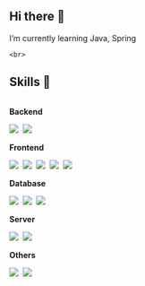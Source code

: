 
## Hi there 👋
I’m currently learning Java, Spring
<!--
**limcholong/limcholong** is a ✨ _special_ ✨ repository because its `README.md` (this file) appears on your GitHub profile.

Here are some ideas to get you started:

- 🔭 I’m currently working on ...
- 🌱 I’m currently learning ...
- 👯 I’m looking to collaborate on ...
- 🤔 I’m looking for help with ...
- 💬 Ask me about ...
- 📫 How to reach me: ...
- 😄 Pronouns: ...
- ⚡ Fun fact: ...
-->
    <br>
## Skills 🌱
<div style="display:flex; flex-direction:column; align-items:flex-start;">
    <!-- Backend -->
    <p><strong>Backend</strong></p>
    <div>
        <img src="https://img.shields.io/badge/Java-007396?style=flat-square&logo=Java&logoColor=white"/></a>&nbsp
        <img src="https://img.shields.io/badge/Spring-6DB33F?style=flat-square&logo=Spring&logoColor=white"/></a>&nbsp
    </div>
    <!-- Frontend -->
    <p><strong>Frontend</strong></p>
    <div>
        <img src="https://img.shields.io/badge/HTML-E34F26?style=flat-square&logo=html5&logoColor=white"></a>&nbsp
        <img src="https://img.shields.io/badge/CSS-1572B6?style=flat-square&logo=css3&logoColor=white"></a>&nbsp
        <img src="https://img.shields.io/badge/JavaScript-F7DF1E?style=flat-square&logo=JavaScript&logoColor=black"></a>&nbsp
        <img src="https://img.shields.io/badge/Node.js-339933?style=flat-square&logo=Node.js&logoColor=white"/></a>&nbsp
        <img src="https://img.shields.io/badge/Vue.js-4FC08D?style=flat-square&logo=Vue.js&logoColor=white"/></a>&nbsp
    </div>
    <!-- Database -->
    <p><strong>Database</strong></p>
    <div>
        <img src="https://img.shields.io/badge/Oracle-F80000?style=flat-square&logo=Oracle&logoColor=white"></a>&nbsp
        <img src="https://img.shields.io/badge/MySQL-4479A1?style=flat-square&logo=MySQL&logoColor=white"></a>&nbsp
        <img src="https://img.shields.io/badge/MariaDB-003545?style=flat-square&logo=MariaDB&logoColor=white"></a>&nbsp
    </div>
    <!-- Server -->
    <p><strong>Server</strong></p>
    <div>
        <img src="https://img.shields.io/badge/Linux-FCC624?style=flat-square&logo=Linux&logoColor=black"></a>&nbsp
        <img src="https://img.shields.io/badge/Apache Tomcat-F8DC75?style=flat-squaree&logo=Apache Tomcat&logoColor=black"></a>&nbsp
    </div>
    <!-- Others -->
    <p><strong>Others</strong></p>
    <div>
        <img src="https://img.shields.io/badge/Python-3776AB?style=flat-square&logo=Python&logoColor=white"></a>&nbsp
        <img src="https://img.shields.io/badge/Visual Studio Code-007ACC?style=flat-square&logo=Visual Studio Code&logoColor=white"></a>&nbsp
    </div>
    <br>
</div>
